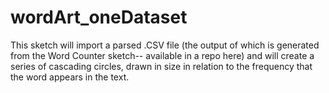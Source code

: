 # wordArt_oneDataset
This sketch will import a parsed .CSV file (the output of which is generated from the Word Counter sketch-- available in a repo here) and will create a series of cascading circles, drawn in size in relation to the frequency that the word appears in the text.

